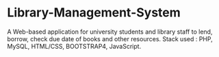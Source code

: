 # Library-Management-System
A Web-based application for university students and library staff to lend, borrow, check due date of books and other resources. 
Stack used : PHP, MySQL, HTML/CSS, BOOTSTRAP4, JavaScript.

